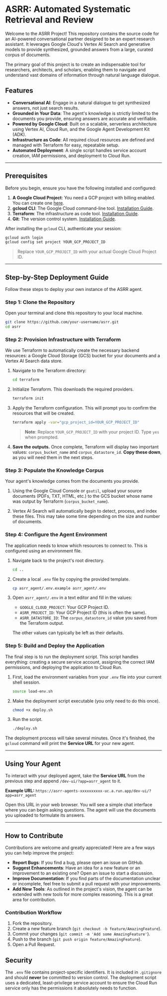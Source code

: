 # ASRR: Automated Systematic Retrieval and Review

Welcome to the ASRR Project! This repository contains the source code for an AI-powered conversational partner designed to be an expert research assistant. It leverages Google Cloud's Vertex AI Search and generative models to provide synthesized, grounded answers from a large, curated corpus of documents.

The primary goal of this project is to create an indispensable tool for researchers, architects, and scholars, enabling them to navigate and understand vast domains of information through natural language dialogue.

## Features

*   **Conversational AI**: Engage in a natural dialogue to get synthesized answers, not just search results.
*   **Grounded in Your Data**: The agent's knowledge is strictly limited to the documents you provide, ensuring answers are accurate and verifiable.
*   **Powered by Google Cloud**: Built on a scalable, serverless architecture using Vertex AI, Cloud Run, and the Google Agent Development Kit (ADK).
*   **Infrastructure as Code**: All required cloud resources are defined and managed with Terraform for easy, repeatable setup.
*   **Automated Deployment**: A single script handles service account creation, IAM permissions, and deployment to Cloud Run.

---

## Prerequisites

Before you begin, ensure you have the following installed and configured:

1.  **A Google Cloud Project**: You need a GCP project with billing enabled. You can create one [here](https://console.cloud.google.com/projectcreate).
2.  **gcloud CLI**: The Google Cloud command-line tool. [Installation Guide](https://cloud.google.com/sdk/docs/install).
3.  **Terraform**: The infrastructure as code tool. [Installation Guide](https://learn.hashicorp.com/tutorials/terraform/install-cli).
4.  **Git**: The version control system. [Installation Guide](https://git-scm.com/book/en/v2/Getting-Started-Installing-Git).

After installing the `gcloud` CLI, authenticate your session:
```sh
gcloud auth login
gcloud config set project YOUR_GCP_PROJECT_ID
```
> Replace `YOUR_GCP_PROJECT_ID` with your actual Google Cloud Project ID.

---

## Step-by-Step Deployment Guide

Follow these steps to deploy your own instance of the ASRR agent.

### Step 1: Clone the Repository

Open your terminal and clone this repository to your local machine.

```sh
git clone https://github.com/your-username/asrr.git
cd asrr
```

### Step 2: Provision Infrastructure with Terraform

We use Terraform to automatically create the necessary backend resources: a Google Cloud Storage (GCS) bucket for your documents and a Vertex AI Search data store.

1.  Navigate to the Terraform directory:
    ```sh
    cd terraform
    ```

2.  Initialize Terraform. This downloads the required providers.
    ```sh
    terraform init
    ```

3.  Apply the Terraform configuration. This will prompt you to confirm the resources that will be created.
    ```sh
    terraform apply -var="gcp_project_id=YOUR_GCP_PROJECT_ID"
    ```
    > **Note**: Replace `YOUR_GCP_PROJECT_ID` with your project ID. Type `yes` when prompted.

4.  **Save the outputs.** Once complete, Terraform will display two important values: `corpus_bucket_name` and `corpus_datastore_id`. **Copy these down**, as you will need them in the next steps.

### Step 3: Populate the Knowledge Corpus

Your agent's knowledge comes from the documents you provide.

1.  Using the Google Cloud Console or `gsutil`, upload your source documents (PDFs, TXT, HTML, etc.) to the GCS bucket whose name was output by Terraform (`corpus_bucket_name`).

2.  Vertex AI Search will automatically begin to detect, process, and index these files. This may take some time depending on the size and number of documents.

### Step 4: Configure the Agent Environment

The application needs to know which resources to connect to. This is configured using an environment file.

1.  Navigate back to the project's root directory.
    ```sh
    cd ..
    ```

2.  Create a local `.env` file by copying the provided template.
    ```sh
    cp asrr_agent/.env.example asrr_agent/.env
    ```

3.  Open `asrr_agent/.env` in a text editor and fill in the values:
    *   `GOOGLE_CLOUD_PROJECT`: Your GCP Project ID.
    *   `ASRR_PROJECT_ID`: Your GCP Project ID (this is often the same).
    *   `ASRR_DATASTORE_ID`: The `corpus_datastore_id` value you saved from the Terraform output.

    The other values can typically be left as their defaults.

### Step 5: Build and Deploy the Application

The final step is to run the deployment script. This script handles everything: creating a secure service account, assigning the correct IAM permissions, and deploying the application to Cloud Run.

1.  First, load the environment variables from your `.env` file into your current shell session.
    ```sh
    source load-env.sh
    ```

2.  Make the deployment script executable (you only need to do this once).
    ```sh
    chmod +x deploy.sh
    ```

3.  Run the script.
    ```sh
    ./deploy.sh
    ```

The deployment process will take several minutes. Once it's finished, the `gcloud` command will print the **Service URL** for your new agent.

---

## Using Your Agent

To interact with your deployed agent, take the **Service URL** from the previous step and append `/dev-ui/?app=asrr_agent` to it.

**Example URL:**
`https://asrr-agents-xxxxxxxxxx-uc.a.run.app/dev-ui/?app=asrr_agent`

Open this URL in your web browser. You will see a simple chat interface where you can begin asking questions. The agent will use the documents you uploaded to formulate its answers.

---

## How to Contribute

Contributions are welcome and greatly appreciated! Here are a few ways you can help improve the project:

*   **Report Bugs**: If you find a bug, please open an issue on GitHub.
*   **Suggest Enhancements**: Have an idea for a new feature or an improvement to an existing one? Open an issue to start a discussion.
*   **Improve Documentation**: If you find parts of the documentation unclear or incomplete, feel free to submit a pull request with your improvements.
*   **Add New Tools**: As outlined in the project's vision, the agent can be extended with new tools for more complex reasoning. This is a great area for contribution.

### Contribution Workflow

1.  Fork the repository.
2.  Create a new feature branch (`git checkout -b feature/AmazingFeature`).
3.  Commit your changes (`git commit -m 'Add some AmazingFeature'`).
4.  Push to the branch (`git push origin feature/AmazingFeature`).
5.  Open a Pull Request.

## Security

The `.env` file contains project-specific identifiers. It is included in `.gitignore` and should **never** be committed to version control. The deployment script uses a dedicated, least-privilege service account to ensure the Cloud Run service only has the permissions it absolutely needs to function.
